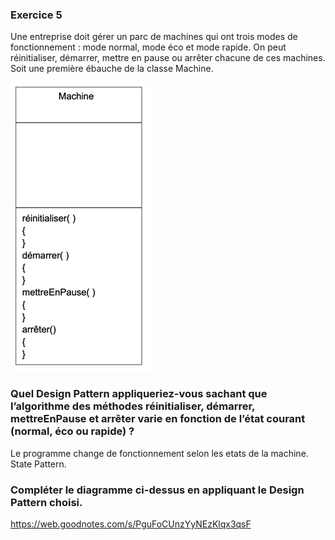 ### Exercice 5

Une entreprise doit gérer un parc de machines qui ont trois modes de
fonctionnement : mode normal, mode éco et mode rapide. On peut réinitialiser,
démarrer, mettre en pause ou arrêter chacune de ces machines.
Soit une première ébauche de la classe Machine.

![img.png](img.png)

### Quel Design Pattern appliqueriez-vous sachant que l’algorithme des méthodes réinitialiser, démarrer, mettreEnPause et arrêter varie en fonction de l’état courant (normal, éco ou rapide) ?

Le programme change de fonctionnement selon les etats de la machine. State Pattern.

### Compléter le diagramme ci-dessus en appliquant le Design Pattern choisi.

https://web.goodnotes.com/s/PguFoCUnzYyNEzKlqx3qsF